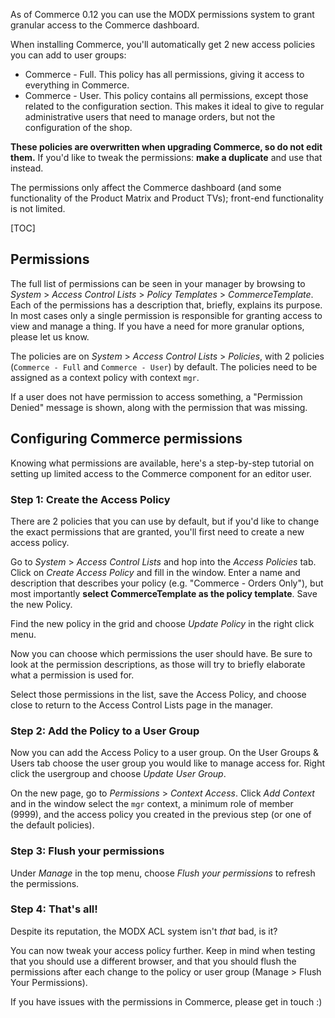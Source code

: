 As of Commerce 0.12 you can use the MODX permissions system to grant granular access to the Commerce dashboard.

When installing Commerce, you'll automatically get 2 new access policies you can add to user groups:

- Commerce - Full. This policy has all permissions, giving it access to everything in Commerce.
- Commerce - User. This policy contains all permissions, except those related to the configuration section. This makes it ideal to give to regular administrative users that need to manage orders, but not the configuration of the shop.

**These policies are overwritten when upgrading Commerce, so do not edit them.** If you'd like to tweak the permissions: **make a duplicate** and use that instead.

The permissions only affect the Commerce dashboard (and some functionality of the Product Matrix and Product TVs); front-end functionality is not limited.

[TOC]

## Permissions

The full list of permissions can be seen in your manager by browsing to _System_ > _Access Control Lists_ > _Policy Templates_ > _CommerceTemplate_. Each of the permissions has a description that, briefly, explains its purpose. In most cases only a single permission is responsible for granting access to view and manage a thing. If you have a need for more granular options, please let us know.

The policies are on _System_ > _Access Control Lists_ > _Policies_, with 2 policies (`Commerce - Full` and `Commerce - User`) by default. The policies need to be assigned as a context policy with context `mgr`.

If a user does not have permission to access something, a "Permission Denied" message is shown, along with the permission that was missing. 

## Configuring Commerce permissions

Knowing what permissions are available, here's a step-by-step tutorial on setting up limited access to the Commerce component for an editor user.

### Step 1: Create the Access Policy

There are 2 policies that you can use by default, but if you'd like to change the exact permissions that are granted, you'll first need to create a new access policy.

Go to _System_ > _Access Control Lists_ and hop into the _Access Policies_ tab. Click on _Create Access Policy_ and fill in the window. Enter a name and description that describes your policy (e.g. "Commerce - Orders Only"), but most importantly **select CommerceTemplate as the policy template**. Save the new Policy.

Find the new policy in the grid and choose _Update Policy_ in the right click menu.

Now you can choose which permissions the user should have. Be sure to look at the permission descriptions, as those will try to briefly elaborate what a permission is used for. 

Select those permissions in the list, save the Access Policy, and choose close to return to the Access Control Lists page in the manager.

### Step 2: Add the Policy to a User Group

Now you can add the Access Policy to a user group. On the User Groups & Users tab choose the user group you would like to manage access for. Right click the usergroup and choose _Update User Group_.

On the new page, go to _Permissions_ > _Context Access_. Click _Add Context_ and in the window select the `mgr` context, a minimum role of member (9999), and the access policy you created in the previous step (or one of the default policies). 

### Step 3: Flush your permissions

Under _Manage_ in the top menu, choose _Flush your permissions_ to refresh the permissions. 

### Step 4: That's all!

Despite its reputation, the MODX ACL system isn't _that_ bad, is it?

You can now tweak your access policy further. Keep in mind when testing that you should use a different browser, and that you should flush the permissions after each change to the policy or user group (Manage > Flush Your Permissions).

If you have issues with the permissions in Commerce, please get in touch :)

